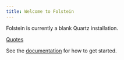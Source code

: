 ```yaml
---
title: Welcome to Folstein
---
```

Folstein is currently a blank Quartz installation.

[Quotes](quotes)

See the [documentation](https://quartz.jzhao.xyz) for how to get started.
